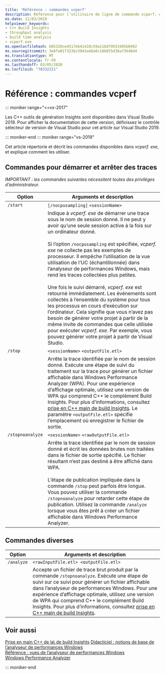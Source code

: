 ```yaml
---
title: 'Référence : commandes vcperf'
description: Référence pour l’utilitaire de ligne de commande vcperf. exe.
ms.date: 11/03/2019
helpviewer_keywords:
- C++ Build Insights
- throughput analysis
- build time analysis
- vcperf.exe
ms.openlocfilehash: b85320ce4517eb41410c59a11bd79553405b8402
ms.sourcegitcommit: 3e8fa01f323bc5043a48a0c18b855d38af3648d4
ms.translationtype: MT
ms.contentlocale: fr-FR
ms.lasthandoff: 03/05/2020
ms.locfileid: "78332221"
---
```

# <a name="reference-vcperf-commands"></a>Référence : commandes vcperf

::: moniker range="<=vs-2017"

Les C++ outils de génération Insights sont disponibles dans Visual Studio 2019. Pour afficher la documentation de cette version, définissez le contrôle sélecteur de version de Visual Studio pour cet article sur Visual Studio 2019.

::: moniker-end
::: moniker range="vs-2019"

Cet article répertorie et décrit les commandes disponibles dans *vcperf. exe*, et explique comment les utiliser.

## <a name="commands-to-start-and-stop-traces"></a>Commandes pour démarrer et arrêter des traces

*IMPORTANT : les commandes suivantes nécessitent toutes des privilèges d’administrateur.*

| Option           | Arguments et description |
|------------------|---------------------------|
| `/start`         | `[/nocpusampling]` `<sessionName>` |
|                  | Indique à *vcperf. exe* de démarrer une trace sous le nom de session donné. Il ne peut y avoir qu’une seule session active à la fois sur un ordinateur donné. <br/><br/> Si l’option `/nocpusampling` est spécifiée, *vcperf. exe* ne collecte pas les exemples de processeur. Il empêche l’utilisation de la vue utilisation de l’UC (échantillonnée) dans l’analyseur de performances Windows, mais rend les traces collectées plus petites. <br/><br/> Une fois le suivi démarré, *vcperf. exe* est retourné immédiatement. Les événements sont collectés à l’ensemble du système pour tous les processus en cours d’exécution sur l’ordinateur. Cela signifie que vous n’avez pas besoin de générer votre projet à partir de la même invite de commandes que celle utilisée pour exécuter *vcperf. exe*. Par exemple, vous pouvez générer votre projet à partir de Visual Studio. |
| `/stop`          | `<sessionName>` `<outputFile.etl>` |
|                  | Arrête la trace identifiée par le nom de session donné. Exécute une étape de suivi du traitement sur la trace pour générer un fichier affichable dans Windows Performance Analyzer (WPA). Pour une expérience d’affichage optimale, utilisez une version de WPA qui comprend C++ le complément Build Insights. Pour plus d’informations, consultez [prise en C++ main de build Insights](/cpp/build-insights/get-started-with-cpp-build-insights). Le paramètre `<outputFile.etl>` spécifie l’emplacement où enregistrer le fichier de sortie. |
| `/stopnoanalyze` | `<sessionName>` `<rawOutputFile.etl>` |
|                  | Arrête la trace identifiée par le nom de session donné et écrit les données brutes non traitées dans le fichier de sortie spécifié. Le fichier résultant n’est pas destiné à être affiché dans WPA. <br/><br/> L’étape de publication impliquée dans la commande `/stop` peut parfois être longue. Vous pouvez utiliser la commande `/stopnoanalyze` pour retarder cette étape de publication. Utilisez la commande `/analyze` lorsque vous êtes prêt à créer un fichier affichable dans Windows Performance Analyzer. |

## <a name="miscellaneous-commands"></a>Commandes diverses

| Option     | Arguments et description |
|------------|---------------------------|
| `/analyze` | `<rawInputFile.etl> <outputFile.etl>` |
|            | Accepte un fichier de trace brut produit par la commande `/stopnoanalyze`. Exécute une étape de suivi sur ce suivi pour générer un fichier affichable dans l’analyseur de performances Windows. Pour une expérience d’affichage optimale, utilisez une version de WPA qui comprend C++ le complément Build Insights. Pour plus d’informations, consultez [prise en C++ main de build Insights](/cpp/build-insights/get-started-with-cpp-build-insights). |

## <a name="see-also"></a>Voir aussi

[Prise en main C++ de la\ de build Insights](/cpp/build-insights/get-started-with-cpp-build-insights)
[Didacticiel : notions de base de l’analyseur de performances Windows](/cpp/build-insights/tutorials/wpa-basics)\
[Référence : vues de l’analyseur de performances Windows](wpa-views.md)\
[Windows Performance Analyzer](/windows-hardware/test/wpt/windows-performance-analyzer)

::: moniker-end
